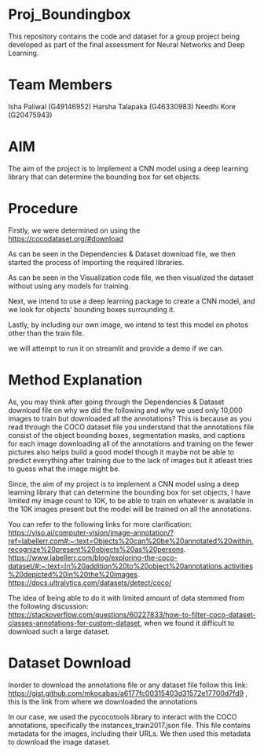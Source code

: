 # Proj_Boundingbox
This repository contains the code and dataset for a group project being developed as part of the final assessment for Neural Networks and Deep Learning.

# Team Members
Isha Paliwal (G49146952)
Harsha Talapaka (G46330983)
Needhi Kore (G20475943)

# AIM
The aim of the project is to Implement a CNN model using a deep learning library that can determine the bounding box for set objects. 

# Procedure
Firstly, we were determined on using the https://cocodataset.org/#download

As can be seen in the Dependencies & Dataset download file, we then started the process of importing the required libraries.

As can be seen in the Visualization code file, we then visualized the dataset without using any models for training.

Next, we intend to use a deep learning package to create a CNN model, and we look for objects' bounding boxes surrounding it.

Lastly, by including our own image, we intend to test this model on photos other than the train file.

we will attempt to run it on streamlit and provide a demo if we can.

# Method Explanation
As, you may think after going through the Dependencies & Dataset download file on why we did the following and why we used only 10,000 images to train but downloaded all the annotations?
This is because as you read through the COCO dataset file you understand that the annotations file consist of the object bounding boxes, segmentation masks, and captions for each image downloading all of the annotations and training on the fewer pictures also helps build a good model though it maybe not be able to predict everything after training due to the lack of images but it atleast tries to guess what the image might be.

Since, the aim of my project is to implement a CNN model using a deep learning library that can determine the bounding box for set objects, I have limited my image count to 10K, to be able to train on whatever is available in the 10K images present but the model will be trained on all the annotations.

You can refer to the following links for more clarification:
https://viso.ai/computer-vision/image-annotation/?ref=labellerr.com#:~:text=Objects%20can%20be%20annotated%20within,recognize%20present%20objects%20as%20persons. 
https://www.labellerr.com/blog/exploring-the-coco-dataset/#:~:text=In%20addition%20to%20object%20annotations,activities%20depicted%20in%20the%20images.
https://docs.ultralytics.com/datasets/detect/coco/

The idea of being able to do it with limited amount of data stemmed from the following discussion: https://stackoverflow.com/questions/60227833/how-to-filter-coco-dataset-classes-annotations-for-custom-dataset, when we found it difficult to download such a large dataset.

# Dataset Download
Inorder to download the annotations file or any dataset file follow this link: https://gist.github.com/mkocabas/a6177fc00315403d31572e17700d7fd9 , this is the link from where we downloaded the annotations 


In our case, we used the pycocotools library to interact with the COCO annotations, specifically the instances_train2017.json file. This file contains metadata for the images, including their URLs. We then used this metadata to download the image dataset.
